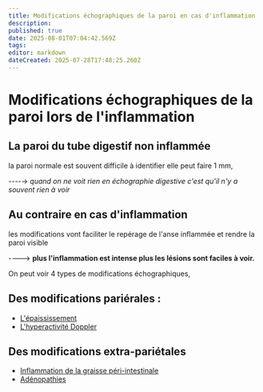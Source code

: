 ```yaml
---
title: Modifications échographiques de la paroi en cas d'inflammation
description: 
published: true
date: 2025-08-01T07:04:42.569Z
tags: 
editor: markdown
dateCreated: 2025-07-28T17:48:25.260Z
---
```


# Modifications échographiques de la paroi lors de l'inflammation
## La paroi du tube digestif non inflammée 

la paroi normale est souvent difficile à identifier
elle peut faire 1 mm,

----→ *quand on ne voit rien en échographie digestive c'est qu'il n'y a souvent rien à voir*

## Au contraire en cas d'inflammation

les modifications vont faciliter le repérage de l'anse inflammée et rendre la paroi visible

----> **plus l'inflammation est intense plus les lésions sont faciles à voir.**

On peut voir 4 types de modifications échographiques,

## Des modifications pariérales :
- [L'épaississement](/bases/paroi_inflammee/epaississement)
- [L'hyperactivité Doppler](/bases/paroi_inflammee/doppler)

## Des modifications extra-pariétales
- [Inflammation de la graisse péri-intestinale](/bases/paroi_inflammee/graisse)
- [Adénopathies](/bases/paroi_inflammee/adp)